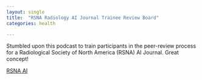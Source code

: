 ```yaml
---
layout: single
title:  "RSNA Radiology AI Journal Trainee Review Board"
categories: health

---
```

Stumbled upon this podcast to train participants in the peer-review process for a Radiological Society of North America (RSNA) AI Journal. Great concept!
 
[RSNA AI](https://podcasts.google.com/feed/aHR0cHM6Ly9yc25hcmFkaW9sb2d5YWkubGlic3luLmNvbS9yc3M/episode/MDM3MTE4NjYtMTg2Mi00MWFiLWE3YTAtZmZjZTgxNTU2ODU5?hl=en&ved=2ahUKEwje3YHogO38AhVmKFkFHTtFAQQQjrkEegQICBAI&ep=6)
